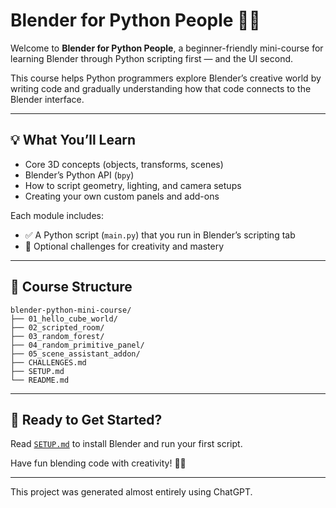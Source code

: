 # Blender for Python People 🐍🎨

Welcome to **Blender for Python People**, a beginner-friendly mini-course for learning Blender through Python scripting first — and the UI second.

This course helps Python programmers explore Blender’s creative world by writing code and gradually understanding how that code connects to the Blender interface.

---

## 💡 What You’ll Learn

- Core 3D concepts (objects, transforms, scenes)
- Blender’s Python API (`bpy`)
- How to script geometry, lighting, and camera setups
- Creating your own custom panels and add-ons

Each module includes:

- ✅ A Python script (`main.py`) that you run in Blender’s scripting tab
- 🚀 Optional challenges for creativity and mastery

---

## 📁 Course Structure

```
blender-python-mini-course/ 
├── 01_hello_cube_world/ 
├── 02_scripted_room/ 
├── 03_random_forest/ 
├── 04_random_primitive_panel/ 
├── 05_scene_assistant_addon/ 
├── CHALLENGES.md 
├── SETUP.md 
└── README.md
```

---

## 🚀 Ready to Get Started?

Read [`SETUP.md`](SETUP.md) to install Blender and run your first script.

Have fun blending code with creativity! 🎨🧠

---

This project was generated almost entirely using ChatGPT.
